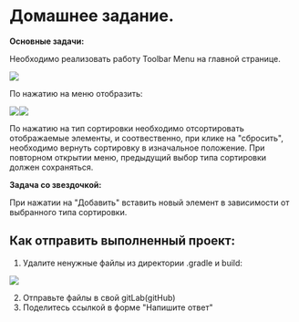 # Домашнее задание.

**Основные задачи:**

Необходимо реализовать работу Toolbar Menu на главной странице.

![](https://ucarecdn.com/923a8b58-7b25-494d-8db0-c9d7df6b2a71/)![](data:image/gif;base64,R0lGODlhAQABAPABAP///wAAACH5BAEKAAAALAAAAAABAAEAAAICRAEAOw== "Click and drag to move")

По нажатию на меню отобразить:

![](https://ucarecdn.com/baeec5a5-883c-4ed3-8429-6e98c71f64e3/)![](data:image/gif;base64,R0lGODlhAQABAPABAP///wAAACH5BAEKAAAALAAAAAABAAEAAAICRAEAOw== "Click and drag to move")![](https://ucarecdn.com/75eb4f74-6601-4b0a-957c-58598581b31a/)![](data:image/gif;base64,R0lGODlhAQABAPABAP///wAAACH5BAEKAAAALAAAAAABAAEAAAICRAEAOw== "Click and drag to move")

По нажатию на тип сортировки необходимо отсортировать отображаемые элементы, и соотвественно, при клике на "сбросить", необходимо вернуть сортировку в изначальное положение. При повторном открытии меню, предыдущий выбор типа сортировки должен сохраняться.

**Задача со звездочкой:**

При нажатии на "Добавить" вставить новый элемент в зависимости от выбранного типа сортировки.

## Как отправить выполненный проект:

1) Удалите ненужные файлы из директории .gradle и build:

![](https://ucarecdn.com/0499e2b3-4102-4f7a-8a53-6774a145947d/)![](data:image/gif;base64,R0lGODlhAQABAPABAP///wAAACH5BAEKAAAALAAAAAABAAEAAAICRAEAOw== "Click and drag to move")

2) Отправьте файлы в свой gitLab(gitHub)
3) Поделитесь ссылкой в форме "Напишите ответ"
